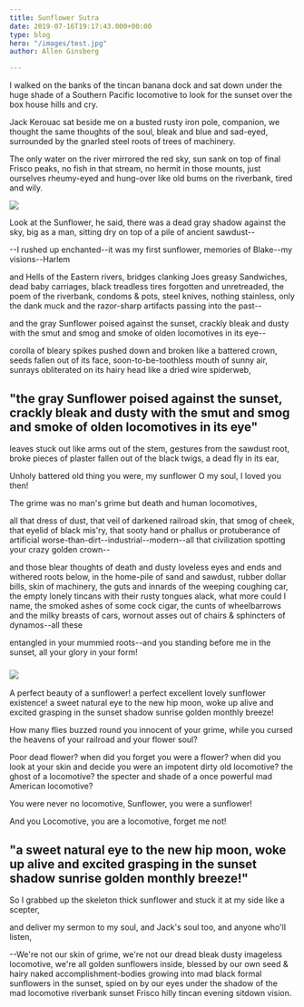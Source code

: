 ```yaml
---
title: Sunflower Sutra
date: 2019-07-16T19:17:43.000+00:00
type: blog
hero: "/images/test.jpg"
author: Allen Ginsberg

---
```

I walked on the banks of the tincan banana dock and sat down under the huge shade of a Southern Pacific locomotive to look for the sunset over the box house hills and cry.

Jack Kerouac sat beside me on a busted rusty iron pole, companion, we thought the same thoughts of the soul, bleak and blue and sad-eyed, surrounded by the gnarled steel roots of trees of machinery.

The only water on the river mirrored the red sky, sun sank on top of final Frisco peaks, no fish in that stream, no hermit in those mounts, just ourselves rheumy-eyed and hung-over like old bums on the riverbank, tired and wily.

![](/images/nordwood-themes-bp1ydkAtwFI-unsplash.jpg)

Look at the Sunflower, he said, there was a dead gray shadow against the sky, big as a man, sitting dry on top of a pile of ancient sawdust--

\--I rushed up enchanted--it was my first sunflower, memories of Blake--my visions--Harlem

and Hells of the Eastern rivers, bridges clanking Joes greasy Sandwiches, dead baby carriages, black treadless tires forgotten and unretreaded, the poem of the riverbank, condoms & pots, steel knives, nothing stainless, only the dank muck and the razor-sharp artifacts passing into the past--

and the gray Sunflower poised against the sunset, crackly bleak and dusty with the smut and smog and smoke of olden locomotives in its eye--

corolla of bleary spikes pushed down and broken like a battered crown, seeds fallen out of its face, soon-to-be-toothless mouth of sunny air, sunrays obliterated on its hairy head like a dried wire spiderweb,

## "the gray Sunflower poised against the sunset, crackly bleak and dusty with the smut and smog and smoke of olden locomotives in its eye"

leaves stuck out like arms out of the stem, gestures from the sawdust root, broke pieces of plaster fallen out of the black twigs, a dead fly in its ear,

Unholy battered old thing you were, my sunflower O my soul, I loved you then!

The grime was no man's grime but death and human locomotives,

all that dress of dust, that veil of darkened railroad skin, that smog of cheek, that eyelid of black mis'ry, that sooty hand or phallus or protuberance of artificial worse-than-dirt--industrial--modern--all that civilization spotting your crazy golden crown--

and those blear thoughts of death and dusty loveless eyes and ends and withered roots below, in the home-pile of sand and sawdust, rubber dollar bills, skin of machinery, the guts and innards of the weeping coughing car, the empty lonely tincans with their rusty tongues alack, what more could I name, the smoked ashes of some cock cigar, the cunts of wheelbarrows and the milky breasts of cars, wornout asses out of chairs & sphincters of dynamos--all these

entangled in your mummied roots--and you standing before me in the sunset, all your glory in your form!

### ![](/images/vincent-burkhead-LhlxYMfnTF0-unsplash.jpg)

A perfect beauty of a sunflower! a perfect excellent lovely sunflower existence! a sweet natural eye to the new hip moon, woke up alive and excited grasping in the sunset shadow sunrise golden monthly breeze!

How many flies buzzed round you innocent of your grime, while you cursed the heavens of your railroad and your flower soul?

Poor dead flower? when did you forget you were a flower? when did you look at your skin and decide you were an impotent dirty old locomotive? the ghost of a locomotive? the specter and shade of a once powerful mad American locomotive?

You were never no locomotive, Sunflower, you were a sunflower!

And you Locomotive, you are a locomotive, forget me not!

## "a sweet natural eye to the new hip moon, woke up alive and excited grasping in the sunset shadow sunrise golden monthly breeze!"

So I grabbed up the skeleton thick sunflower and stuck it at my side like a scepter,

and deliver my sermon to my soul, and Jack's soul too, and anyone who'll listen,

\--We're not our skin of grime, we're not our dread bleak dusty imageless locomotive, we're all golden sunflowers inside, blessed by our own seed & hairy naked accomplishment-bodies growing into mad black formal sunflowers in the sunset, spied on by our eyes under the shadow of the mad locomotive riverbank sunset Frisco hilly tincan evening sitdown vision.